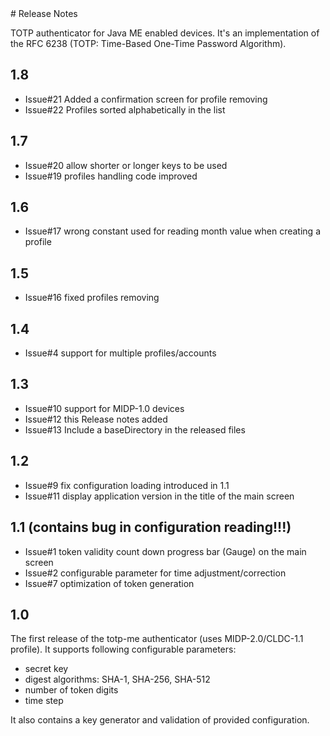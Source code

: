 <head>
    <title>Release Notes</title>
</head>
# Release Notes

TOTP authenticator for Java ME enabled devices. It's an implementation of the RFC 6238 (TOTP: Time-Based One-Time Password Algorithm).

## 1.8

* Issue#21 Added a confirmation screen for profile removing
* Issue#22 Profiles sorted alphabetically in the list

## 1.7

* Issue#20 allow shorter or longer keys to be used 
* Issue#19 profiles handling code improved

## 1.6

* Issue#17 wrong constant used for reading month value when creating a profile

## 1.5

* Issue#16 fixed profiles removing

## 1.4

* Issue#4 support for multiple profiles/accounts

## 1.3

* Issue#10 support for MIDP-1.0 devices
* Issue#12 this Release notes added
* Issue#13 Include a baseDirectory in the released files

## 1.2

* Issue#9 fix configuration loading introduced in 1.1
* Issue#11 display application version in the title of the main screen

## 1.1 (contains bug in configuration reading!!!)

* Issue#1 token validity count down progress bar (Gauge) on the main screen
* Issue#2 configurable parameter for time adjustment/correction
* Issue#7 optimization of token generation

## 1.0

The first release of the totp-me authenticator (uses MIDP-2.0/CLDC-1.1 profile). It supports following configurable parameters:

* secret key
* digest algorithms: SHA-1, SHA-256, SHA-512
* number of token digits
* time step

It also contains a key generator and validation of provided configuration.